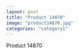 ```yaml
---
layout: post
title: "Product 14870"
image: "product14870.jpg"
categories: "category1"
---
```

Product 14870
